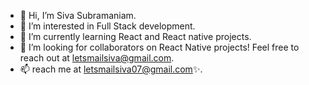 - 👋 Hi, I’m Siva Subramaniam.
- 👀 I’m interested in Full Stack development.
- 🌱 I’m currently learning React and React native projects.
- 💞️ I’m looking for collaborators on React Native projects! Feel free to reach out at letsmailsiva@gmail.com.
- 📫 reach me at letsmailsiva07@gmail.com✨.

  

<!---
sivasubramaniam2607/sivasubramaniam2607 is a ✨ special ✨ repository because its `README.md` (this file) appears on your GitHub profile.
You can click the Preview link to take a look at your changes.
--->
